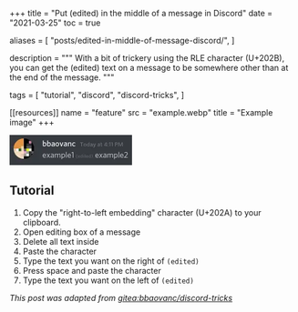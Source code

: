 +++
title = "Put (edited) in the middle of a message in Discord"
date = "2021-03-25"
toc = true

aliases = [
  "posts/edited-in-middle-of-message-discord/",
]

description = """
With a bit of trickery using the RLE character (U+202B), you can get the
(edited) text on a message to be somewhere other than at the end of the message.
"""

tags = [
  "tutorial",
  "discord",
  "discord-tricks",
]

[[resources]]
name = "feature"
src = "example.webp"
title = "Example image"
+++

![Example image](example.webp)

## Tutorial

1. Copy the "right-to-left embedding" character (U+202A) to your clipboard.
2. Open editing box of a message
3. Delete all text inside
4. Paste the character
5. Type the text you want on the right of `(edited)`
6. Press space and paste the character
7. Type the text you want on the left of `(edited)`

*This post was adapted from [gitea:bbaovanc/discord-tricks][1]*

[1]: https://git.bbaovanc.com/bbaovanc/discord-tricks
